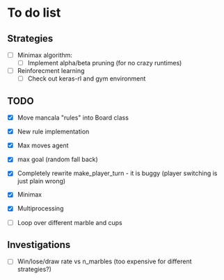 # To do list
## Strategies
- [ ] Minimax algorithm:
	- [ ] Implement alpha/beta pruning (for no crazy runtimes)
- [ ] Reinforecment learning
	- [ ] Check out keras-rl and gym environment

## TODO
- [X] Move mancala "rules" into Board class
- [X] New rule implementation
- [X] Max moves agent
- [X] max goal (random fall back)
- [X] Completely rewrite make_player_turn - it is buggy (player switching is just plain wrong)
- [X] Minimax
- [X] Multiprocessing
- [ ] Loop over different marble and cups


## Investigations
- [ ] Win/lose/draw rate vs n_marbles (too expensive for different strategies?)
